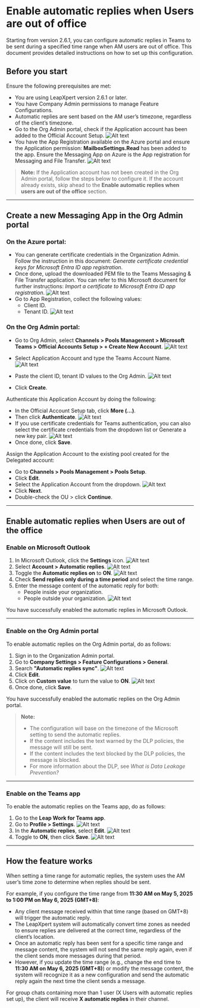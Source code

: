 # Enable automatic replies when Users are out of office

Starting from version 2.6.1, you can configure automatic replies in Teams to be sent during a specified time range when AM users are out of office.
This document provides detailed instructions on how to set up this configuration.

## Before you start

Ensure the following prerequisites are met:
- You are using LeapXpert version 2.6.1 or later.
- You have Company Admin permissions to manage Feature Configurations.
- Automatic replies are sent based on the AM user’s timezone, regardless of the client’s timezone.
- Go to the Org Admin portal, check if the Application account has been added to the Official Account Setup. ![Alt text](photos/ooo1.png)
- You have the App Registration available on the Azure portal and ensure the Application permission: **MailboxSettings.Read** has been added to the app. Ensure the Messaging App on Azure is the App registration for Messaging and File Transfer. ![Alt text](photos/ooo2.png)

> **Note:** If the Application account has not been created in the Org Admin portal, follow the steps below to configure it. If the account already exists, skip ahead to the **Enable automatic replies when users are out of the office** section.

---

## Create a new Messaging App in the Org Admin portal

### On the Azure portal:
- You can generate certificate credentials in the Organization Admin. Follow the instruction in this document: *Generate certificate credential keys for Microsoft Entra ID app registration*.
- Once done, upload the downloaded PEM file to the Teams Messaging & File Transfer application. You can refer to this Microsoft document for further instructions: *Import a certificate to Microsoft Entra ID app registration*. ![Alt text](photos/ooo3.png)
- Go to App Registration, collect the following values:
  - Client ID.
  - Tenant ID. ![Alt text](photos/ooo4.png)

### On the Org Admin portal:
- Go to Org Admin, select **Channels > Pools Management > Microsoft Teams > Official Accounts Setup > + Create New Account**. ![Alt text](photos/ooo5.png)

- Select Application Account and type the Teams Account Name. ![Alt text](photos/ooo6.png)
- Paste the client ID, tenant ID values to the Org Admin. ![Alt text](photos/ooo7.png)
- Click **Create**.

Authenticate this Application Account by doing the following:
- In the Official Account Setup tab, click **More (...)**.
- Then click **Authenticate**. ![Alt text](photos/ooo8.png)
- If you use certificate credentials for Teams authentication, you can also select the certificate credentials from the dropdown list or Generate a new key pair. ![Alt text](photos/ooo9.png)
- Once done, click **Save**.

Assign the Application Account to the existing pool created for the Delegated account:
- Go to **Channels > Pools Management > Pools Setup**.
- Click **Edit**.
- Select the Application Account from the dropdown. ![Alt text](photos/ooo10.png) 
- Click **Next**.
- Double-check the OU > click **Continue**.

---

## Enable automatic replies when Users are out of the office

### Enable on Microsoft Outlook
1. In Microsoft Outlook, click the **Settings** icon.  ![Alt text](photos/ooo11.png) 
2. Select **Account > Automatic replies**. ![Alt text](photos/ooo12.png) 
3. Toggle the **Automatic replies on** to **ON**. ![Alt text](photos/ooo13.png) 
4. Check **Send replies only during a time period** and select the time range.
5. Enter the message content of the automatic reply for both:
   - People inside your organization.
   - People outside your organization.  ![Alt text](photos/ooo14.png) 

You have successfully enabled the automatic replies in Microsoft Outlook.

---

### Enable on the Org Admin portal

To enable automatic replies on the Org Admin portal, do as follows:
1. Sign in to the Organization Admin portal.
2. Go to **Company Settings > Feature Configurations > General**.
3. Search **"Automatic replies sync"**.  ![Alt text](photos/ooo15.png) 
4. Click **Edit**. 
5. Click on **Custom value** to turn the value to **ON**.  ![Alt text](photos/ooo16.png) 
6. Once done, click **Save**.

You have successfully enabled the automatic replies on the Org Admin portal.

>**Note:** 
>- The configuration will base on the timezone of the Microsoft setting to send the automatic replies.
>- If the content includes the text warned by the DLP policies, the message will still be sent.
>- If the content includes the text blocked by the DLP policies, the message is blocked.
> - For more information about the DLP, see *What is Data Leakage Prevention?*

---

### Enable on the Teams app

To enable the automatic replies on the Teams app, do as follows:
1. Go to the **Leap Work for Teams app**.
2. Go to **Profile > Settings**. ![Alt text](photos/ooo17.png)
3. In the **Automatic replies**, select **Edit**. ![Alt text](photos/ooo18.png)
4. Toggle to **ON**, then click **Save**. ![Alt text](photos/ooo19.png)

---

## How the feature works

When setting a time range for automatic replies, the system uses the AM user’s time zone to determine when replies should be sent.

For example, if you configure the time range from **11:30 AM on May 5, 2025 to 1:00 PM on May 6, 2025 (GMT+8)**:
- Any client message received within that time range (based on GMT+8) will trigger the automatic reply.
- The LeapXpert system will automatically convert time zones as needed to ensure replies are delivered at the correct time, regardless of the client’s location.
- Once an automatic reply has been sent for a specific time range and message content, the system will not send the same reply again, even if the client sends more messages during that period.
- However, if you update the time range (e.g., change the end time to **11:30 AM on May 6, 2025 (GMT+8)**) or modify the message content, the system will recognize it as a new configuration and send the automatic reply again the next time the client sends a message.

For group chats containing more than 1 user (X Users with automatic replies set up), the client will receive **X automatic replies** in their channel.
